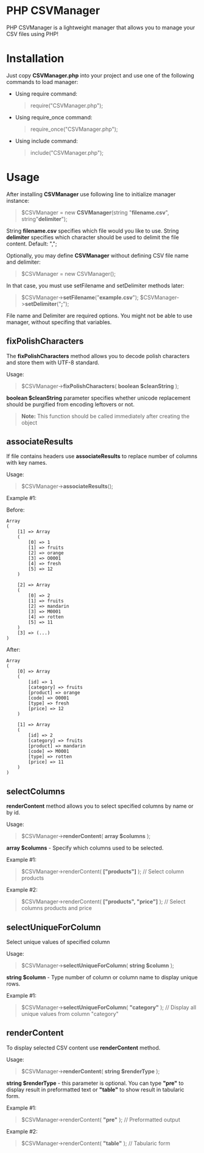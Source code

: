 # PHP CSVManager

PHP CSVManager is a lightweight manager that allows you to manage your CSV files using PHP!


# Installation

Just copy **CSVManager.php** into your project and use one of the following commands to load manager:
- Using require command:
	> require("CSVManager.php");
- Using require_once command:
	> require_once("CSVManager.php");
- Using include command:
	> include("CSVManager.php");

# Usage

After installing **CSVManager** use following line to initialize manager instance:
> $CSVManager = new **CSVManager**(string "**filename.csv**", string"**delimiter**");

String **filename.csv** specifies which file would you like to use. 
String **delimiter** specifies which character should be used to delimit the file content. Default: ",";

Optionally, you may define **CSVManager** without defining CSV file name and delimiter:

> $CSVManager = new CSVManager();

In that case, you must use setFilename and setDelimiter methods later:
> $CSVManager->**setFilename**("**example.csv**");
> $CSVManager->**setDelimiter**("**;**");

File name and Delimiter are required options. You might not be able to use manager, without specifing that variables.

## fixPolishCharacters

The **fixPolishCharacters** method allows you to decode polish characters and store them with UTF-8 standard. 

Usage:

> $CSVManager->**fixPolishCharacters**( **boolean $cleanString** );

**boolean $cleanString** parameter specifies whether unicode replacement should be purgified from encoding leftovers or not.

> **Note:** This function should be called immediately after creating the object

## associateResults

If file contains headers use **associateResults** to replace number of columns with key names.

 Usage:

> $CSVManager->**associateResults**();

Example #1:

Before:

	Array
	(
		[1] => Array
		(
			[0] => 1
			[1] => fruits
			[2] => orange
			[3] => O0001
			[4] => fresh
			[5] => 12
		)

		[2] => Array
		(
			[0] => 2
			[1] => fruits
			[2] => mandarin
			[3] => M0001
			[4] => rotten
			[5] => 11
		)
		[3] => (...)
	)

After:

	Array
	(
		[0] => Array
		(
			[id] => 1
			[category] => fruits
			[product] => orange
			[code] => O0001
			[type] => fresh
			[price] => 12
		)

		[1] => Array
		(
			[id] => 2
			[category] => fruits
			[product] => mandarin
			[code] => M0001
			[type] => rotten
			[price] => 11
		)
	)

## selectColumns

**renderContent** method allows you to select specified columns by name or by id.

 Usage:

> $CSVManager->**renderContent**( **array $columns** );

**array $columns** - Specify which columns used to be selected.

Example #1:
> $CSVManager->renderContent( **["products"]** ); // Select column products

Example #2:
> $CSVManager->renderContent( **["products", "price"]** ); // Select columns products and price


## selectUniqueForColumn

Select unique values of specified column

Usage:

> $CSVManager->**selectUniqueForColumn**( **string $column** );

**string $column** - Type number of column or column name to display unique rows.

Example #1:

> $CSVManager->**selectUniqueForColumn**( **"category"** ); // Display all unique values from column "category"


## renderContent

To display selected CSV content use **renderContent** method.

 Usage:

> $CSVManager->**renderContent**( **string $renderType** );

**string $renderType** - this parameter is optional. You can type **"pre"** to display result in preformatted text or **"table"** to show result in tabularic form.

Example #1:
> $CSVManager->renderContent( **"pre"** ); // Preformatted output

Example #2:
> $CSVManager->renderContent( **"table"** ); // Tabularic form


